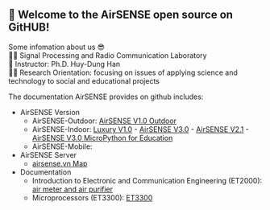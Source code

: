 ## 🤗 Welcome to the **AirSENSE** open source on GitHUB!  
Some infomation about us 😎  
🙋‍♀️ Signal Processing and Radio Communication Laboratory  
🧙 Instructor: Ph.D. Huy-Dung Han  
👩‍💻 Research Orientation: focusing on issues of applying science and technology to social and educational projects  

The documentation AirSENSE provides on github includes:
* AirSENSE Version
  * AirSENSE-Outdoor: [AirSENSE V1.0 Outdoor](https://github.com/Air-SENSE/AirSENSE-V1.0-Outdoor)
  * AirSENSE-Indoor: [Luxury V1.0](https://github.com/Air-SENSE/AirSENSE-Luxury) - [AirSENSE V3.0](https://github.com/Air-SENSE/AirSENSE-V3.0) - [AirSENSE V2.1](https://github.com/Air-SENSE/AirSENSE-V2.1) - [AirSENSE V3.0 MicroPython for Education](https://github.com/Air-SENSE/AirSENSE-Indoor-MicroPython-V1)
  * AirSENSE-Mobile: 
* AirSENSE Server
  * [airsense.vn Map](http://airsense.vn/)
* Documentation
  * Introduction to Electronic and Communication Engineering (ET2000): [air meter and air purifier](https://github.com/Air-SENSE/ET2000-HUST-20191) 
  * Microprocessors (ET3300): [ET3300](https://github.com/Air-SENSE/ET3300-Microprocessors) 

<!--

**Here are some ideas to get you started:**

🙋‍♀️ A short introduction - what is your organization all about?
🌈 Contribution guidelines - how can the community get involved?
👩‍💻 Useful resources - where can the community find your docs? Is there anything else the community should know?
🍿 Fun facts - what does your team eat for breakfast?
🧙 Remember, you can do mighty things with the power of [Markdown](https://docs.github.com/github/writing-on-github/getting-started-with-writing-and-formatting-on-github/basic-writing-and-formatting-syntax)
-->
